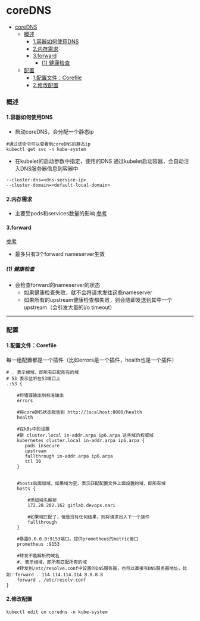 # coreDNS

<!-- @import "[TOC]" {cmd="toc" depthFrom=1 depthTo=6 orderedList=false} -->
<!-- code_chunk_output -->

- [coreDNS](#coredns)
    - [概述](#概述)
      - [1.容器如何使用DNS](#1容器如何使用dns)
      - [2.内存需求](#2内存需求)
      - [3.forward](#3forward)
        - [(1) 健康检查](#1-健康检查)
    - [配置](#配置)
      - [1.配置文件：Corefile](#1配置文件corefile)
      - [2.修改配置](#2修改配置)

<!-- /code_chunk_output -->

### 概述

#### 1.容器如何使用DNS
* 启动coreDNS，会分配一个静态ip
```shell
#通过该命令可以查看到coreDNS的静态ip
kubectl get svc -n kube-system
```
* 在kubelet的启动参数中指定，使用的DNS
通过kubelet启动容器，会自动注入DNS服务器信息到容器中
```shell
--cluster-dns=<dns-service-ip>
--cluster-domain=<default-local-domain>
```

#### 2.内存需求

* 主要受pods和services数量的影响
[参考](https://github.com/coredns/deployment/blob/master/kubernetes/Scaling_CoreDNS.md)

#### 3.forward
[参考](https://coredns.io/plugins/forward/)

* 最多只有3个forward nameserver生效

##### (1) 健康检查
* 会检查forward的nameserver的状态
  * 如果健康检查失败，就不会将请求发往这些nameserver
  * 如果所有的upstream健康检查都失败，则会随即发送到其中一个upstream（会引发大量的i/o timeout）

***

### 配置

#### 1.配置文件：Corefile
每一组配置都是一个插件（比如errors是一个插件，health也是一个插件）
```shell
# . 表示根域，即所有匹配所有的域
# 53 表示监听在53端口上
.:53 {

    #将错误输出到标准输出
    errors

    #将coreDNS状态报告到 http://localhost:8080/health
    health

    #在k8s中的设置
    #是 cluster.local in-addr.arpa ip6.arpa 这些域的权威域
    kubernetes cluster.local in-addr.arpa ip6.arpa {
       pods insecure
       upstream
       fallthrough in-addr.arpa ip6.arpa
       ttl 30
    }


    #hosts后面加域，如果域为空，表示匹配配置文件上面设置的域，即所有域
    hosts {

        #添加域名解析
        172.28.202.162 gitlab.devops.nari

        #如果域匹配了，但是没有任何结果，则将请求出入下一个插件
        fallthrough
    }

    #暴露0.0.0.0:9153端口，提供prometheus的metric接口
    prometheus :9153

    #转发不能解析的域名
    #. 表示根域，即所有匹配所有的域
    #转发到/etc/resolve.conf中设置的DNS服务器，也可以直接写DNS服务器地址，比如：forward . 114.114.114.114 8.8.8.8
    forward . /etc/resolv.conf
}
```

#### 2.修改配置
```shell
kubectl edit cm coredns -n kube-system
```
